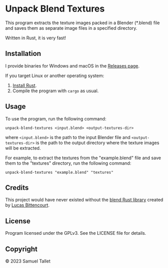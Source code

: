 # Unpack Blend Textures

This program extracts the texture images packed in a Blender (*.blend) file and saves them as separate image files in a specified directory.

Written in Rust, it is very fast!

## Installation

I provide binaries for Windows and macOS in the [Releases page](https://github.com/SamuelTallet/unpack-blend-textures/releases).

If you target Linux or another operating system:
1. [Install Rust](https://www.rust-lang.org/tools/install).
2. Compile the program with `cargo` as usual.

## Usage

To use the program, run the following command:

```shell
unpack-blend-textures <input.blend> <output-textures-dir>
```

where `<input.blend>` is the path to the input Blender file and `<output-textures-dir>` is the path to the output directory where the texture images will be extracted.

For example, to extract the textures from the "example.blend" file and save them to the "textures" directory, run the following command:

```shell
unpack-blend-textures "example.blend" "textures"
```

## Credits

This project would have never existed without the [blend Rust library](https://crates.io/crates/blend) created by [Lucas Bittencourt](https://github.com/lukebitts).

## License

Program licensed under the GPLv3. See the LICENSE file for details.

## Copyright

© 2023 Samuel Tallet
